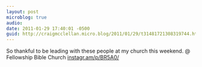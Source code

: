 ```yaml
---
layout: post
microblog: true
audio: 
date: 2011-01-29 17:40:01 -0500
guid: http://craigmcclellan.micro.blog/2011/01/29/t31481721308319744.html
---
```

So thankful to be leading with these people at my church this weekend.   @ Fellowship Bible Church [instagr.am/p/BR5A0/](http://instagr.am/p/BR5A0/)
